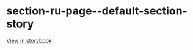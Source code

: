 # section-ru-page--default-section-story

[View in storybook](https://raw.githack.com/Independent-Digital-News-and-Media-Ltd/indy-pwamp-sb/PR-1687-sb/index.html?path=/story/section-ru-page--default-section-story)